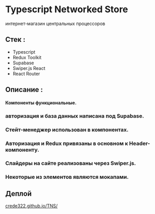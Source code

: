 # Typescript Networked Store

интернет-магазин центральных процессоров

## Стек :

- Typescript
- Redux Toolkit
- Supabase
- Swiper.js React
- React Router

## Описание :

#### Компоненты функциональные.
### авторизация и база данных написана под Supabase.
### Стейт-менеджер использован в компонентах.
### Авторизация и Redux привязаны в основном к Header-компоненту.
### Слайдеры на сайте реализованы через Swiper.js.
### Некоторые из элементов являются мокапами.

## Деплой

[crede322.github.io/TNS/](https://crede322.github.io/TNS/)
